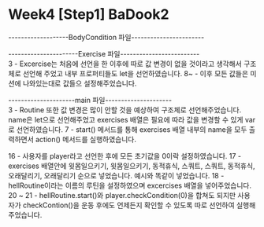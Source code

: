# Week4 [Step1] BaDook2


-------------------BodyCondition 파일-----------------------                                      

----------------------Exercise 파일-------------------------       
3 - Excercise는 처음에 선언을 한 이후에 따로 값 변경이 없을 것이라고 생각해서 구조체로 선언해 주었고
   내부 프로퍼티들도 let을 선언하였습니다.
8~ - 이후 모든 값들은 미션에 나와있는대로 값들으 설정해주었습니다.

---------------------main 파일---------------------        
3 - Routine 또한 값 변경은 많이 안할 것을 예상하여 구조체로 선언해주었습니다.
   name은 let으로 선언해주었고 exercises 배열은 필요에 따라 값을 변경할 수 있게 var로 선언하였습니다.
7 - start() 메서드를 통해 exercises 배열 내부의 name을 모두 출력하면서 action() 메서드를 실행하였습니다.

16 - 사용자를 player라고 선언한 후에 모든 초기값을 0이락 설정하였습니다.
17 - exercises 배열안에 윗몸일으키기, 윗몸일으키기, 동적휴식, 스쿼트, 스쿼트, 동적휴식, 오래달리기, 오래달리기 순으로
    넣었습니다. 예시와 똑같이 넣었습니다.
18 - hellRoutine이라는 이름의 루틴을 설정하였으며 excercises 배열을 넣어주었습니다.
20 ~ 21 - hellRoutine.start()와 player.checkCondition(0)을 합쳐도 되지만
         사용자가 checkContion()을 운동 후에도 언제든지 확인할 수 있도록 따로 선언하여 실행해주었습니다.
